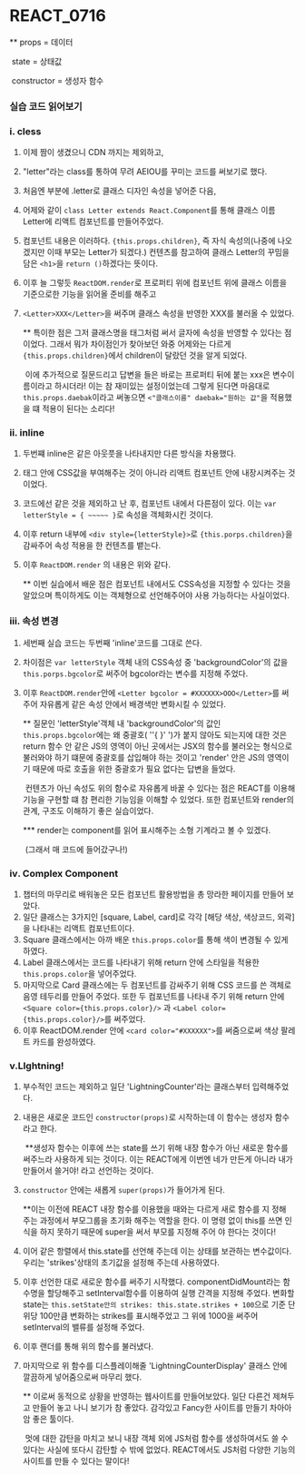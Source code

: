 # REACT_0716



** props = 데이터

​	state = 상태값

​	constructor = 생성자 함수



### 실습 코드 읽어보기



### ⅰ. cless

1. 이제 짬이 생겼으니 CDN 까지는 제외하고,

2.  "letter"라는 class를 통하여 무려 AEIOU를 꾸미는 코드를 써보기로 했다.

3. 처음엔 <head> 부분에 .letter로 클래스 디자인 속성을 넣어준 다음,

4. 어제와 같이 `class Letter extends React.Component`를 통해 클래스 이름 Letter에 리액트 컴포넌트를 만들어주었다.

5. 컴포넌트 내용은 이러하다. `{this.props.children}`, 즉 자식 속성의(나중에 나오겠지만 이때 부모는 Letter가 되겠다.) 컨텐츠를 참고하여 클래스 Letter의 꾸밈을 담은 `<h1>`을 `return ()`하겠다는 뜻이다. 

6. 이후 늘 그렇듯 `ReactDOM.render`로 프로퍼티 위에 컴포넌트 위에 클래스 이름을 기준으로한 기능을 읽어올 준비를 해주고

7. `<Letter>XXX</Letter>`을 써주며 클래스 속성을 반영한 XXX를 불러올 수 있었다.

   

   ** 특이한 점은 그저 클래스명을 태그처럼 써서 글자에 속성을 반영할 수 있다는 점이었다. 그래서 뭐가 차이점인가 찾아보던 와중 어제와는 다르게 `{this.props.children}`에서 children이 달랐던 것을 알게 되었다.

   ​	이에 추가적으로 질문드리고 답변을 들은 바로는 프로퍼티 뒤에 붙는 xxx은 변수이름이라고 하시더라! 이는 참 재미있는 설정이었는데 그렇게 된다면 마음대로 `this.props.daebak`이라고 써놓으면 `<"클래스이름" daebak="원하는 값"`을 적용했을 떄 적용이 된다는 소리다!

   

### ⅱ. inline

1. 두번쨰 inline은 같은 아웃풋을 나타내지만 다른 방식을 차용했다.

2. <head>태그 안에 CSS값을 부여해주는 것이 아니라 리액트 컴포넌트 안에 내장시켜주는 것이었다.

3. 코드에선 같은 것을 제외하고 난 후, 컴포넌트 내에서 다른점이 있다. 이는 `var letterStyle = { ~~~~~ }`로 속성을 객체화시킨 것이다.

4. 이후 return 내부에 `<div style={letterStyle}>`로 `{this.porps.children}`을 감싸주어 속성 적용을 한 컨텐츠를 뱉는다.

5. 이후 `ReactDOM.render` 의 내용은 위와 같다.

   

   ** 이번 실습에서 배운 점은 컴포넌트 내에서도 CSS속성을 지정할 수 있다는 것을 알았으며 특이하게도 이는 객체형으로 선언해주어야 사용 가능하다는 사실이었다.

   

### ⅲ. 속성 변경

1. 세번째 실습 코드는 두번째 'inline'코드를 그대로 쓴다.

2. 차이점은 `var letterStyle` 객체 내의 CSS속성 중 'backgroundColor'의 값을 `this.porps.bgcolor`로 써주어 bgcolor라는 변수를 지정해 주었다.

3. 이후 `ReactDOM.render`안에 `<Letter bgcolor = #XXXXXX>OOO</Letter>`를 써주어 자유롭게 같은 속성 안에서 배경색만 변화시킬 수 있었다.

   

   ** 질문인 'letterStyle'객체 내 'backgroundColor'의 값인 `this.props.bgcolor`에는 왜 중괄호( ''{  }' ')가 붙지 않아도 되는지에 대한 것은 return 함수 안 같은 JS의 영역이 아닌 곳에서는 JSX의 함수를 불러오는 형식으로 불러와야 하기 떄문에 중괄호를 삽입해야 하는 것이고 'render' 안은 JS의 영역이기 때문에 따로 호출을 위한 중괄호가 필요 없다는 답변을 들었다. 

   ​	컨텐츠가 아닌 속성도 위의 함수로 자유롭게 바꿀 수 있다는 점은 REACT를 이용해 기능을 구현할 떄 참 편리한 기능임을 이해할 수 있었다. 또한 컴포넌트와 render의 관계, 구조도 이해하기 좋은 실습이었다.

   *** render는 component를 읽어 표시해주는 소형 기계라고 볼 수 있겠다.

   ​	(그래서 매 코드에 들어갔구나!)

   

### ⅳ. Complex Component

1. 챕터의 마무리로 배워놓은 모든 컴포넌트 활용방법을 총 망라한 페이지를 만들어 보았다.
2. 일단 클래스는 3가지인 [square, Label, card]로 각각 [해당 색상, 색상코드, 외곽]을 나타내는 리액트 컴포넌트이다.
3. Square 클래스에서는 아까 배운 `this.props.color`를 통해 색이 변경될 수 있게 하였다.
4. Label 클래스에서는 코드를 나타내기 위해 return 안에 스타일을 적용한  `this.props.color`을 넣어주었다.
5. 마지막으로 Card 클래스에는 두 컴포넌트를 감싸주기 위해 CSS 코드를 쓴 객체로 음영 테두리를 만들어 주었다. 또한 두 컴포넌트를 나타내 주기 위해 return 안에 `<Square color={this.props.color}/>` 과 `<Label color={this.props.color}/>`를 써주었다.
6. 이후 ReactDOM.render 안에 `<card color="#XXXXXX">`를 써줌으로써 색상 팔레트 카드를 완성하였다.



### ⅴ.LIghtning!

1. 부수적인 코드는 제외하고 일단 'LightningCounter'라는 클래스부터 입력해주었다.

2. 내용은 새로운 코드인 `constructor(props)`로 시작하는데 이 함수는 생성자 함수라고 한다.

   ​	**생성자 함수는 이후에 쓰는 state를 쓰기 위해 내장 함수가 아닌 새로운 		함수를 써주느라 사용하게 되는 것이다. 이는 REACT에게 이번엔 네가 		만든게 아니라 내가 만들어서 쓸거야! 라고 선언하는 것이다.

3. `constructor` 안에는 새롭게 `super(props)`가 들어가게 된다.

   **이는 이전에 REACT 내장 함수를 이용했을 때와는 다르게 새로 함수를 지	정해 주는 과정에서 부모그룹을 초기화 해주는 역할을 한다. 이 명령 없이 	this를 쓰면 인식을 하지 못하기 때문에 super을 써서 부모를 지정해 주어	야 한다는 것이다!

4. 이어 같은 항렬에서 this.state를 선언해 주는데 이는 상태를 보관하는 변수값이다. 우리는 'strikes'상태의 초기값을 설정해 주는데 사용하였다.

5. 이후 선언한 대로 새로운 함수를 써주기 시작했다. componentDidMount라는 함수명을 할당해주고 setInterval함수를 이용하여 실행 간격을 지정해 주었다. 변화할 state는 `this.setState안의 strikes: this.state.strikes + 100`으로 기준 단위당 100만큼 변화하는 strikes를 표시해주었고 그 위에 1000을 써주어 setInterval의 밸류를 설정해 주었다.

6. 이후 랜더를 통해 위의 함수를 불러냈다.

7. 마지막으로 위 함수를 디스플레이해줄 'LightningCounterDisplay' 클래스 안에 깔끔하게 넣어줌으로써 마무리 했다.

   ** 이로써 동적으로 상황을 반영하는 웹사이트를 만들어보았다. 일단 다른건 제쳐두고 만들어 놓고 나니 보기가 참 좋았다. 감각있고 Fancy한 사이트를 만들기 차아아암 좋은 툴이다.

   ​	멋에 대한 감탄을 마치고 보니 내장 객체 외에 JS처럼 함수를 생성하여서도 쓸 수 있다는 사실에 또다시 감탄할 수 밖에 없었다. REACT에서도 JS처럼 다양한 기능의 사이트를 만들 수 있다는 말이다!

